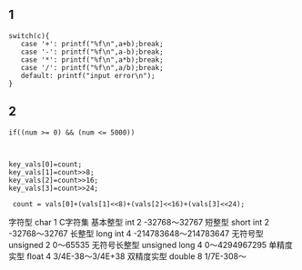 


## 1
    switch(c){
       case '+': printf("%f\n",a+b);break;
       case '-': printf("%f\n",a-b);break;
       case '*': printf("%f\n",a*b);break;
       case '/': printf("%f\n",a/b);break;
       default: printf("input error\n");
    }


## 2
    if((num >= 0) && (num <= 5000))



	key_vals[0]=count;
	key_vals[1]=count>>8;
	key_vals[2]=count>>16;
	key_vals[3]=count>>24;

	 count = vals[0]+(vals[1]<<8)+(vals[2]<<16)+(vals[3]<<24);

    

字符型          char             1        C字符集
基本整型        int              2        -32768～32767
短整型          short int        2        -32768～32767
长整型          long int         4        -214783648～214783647
无符号型        unsigned         2        0～65535
无符号长整型    unsigned long    4        0～4294967295
单精度实型      float            4        3/4E-38～3/4E+38
双精度实型      double           8        1/7E-308～